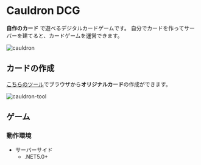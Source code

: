 # Cauldron DCG

**自作のカード** で遊べるデジタルカードゲームです。
自分でカードを作ってサーバーを建てると、カードゲームを運営できます。

![cauldron](https://user-images.githubusercontent.com/12682383/120923543-158b8e80-c70a-11eb-8926-dcc117fac5c8.png)

## カードの作成

[こちらのツール](https://iuemon83.github.io/Cauldron.Editor/cardset)でブラウザから**オリジナルカード**の作成ができます。

![cauldron-tool](https://user-images.githubusercontent.com/12682383/120923636-98144e00-c70a-11eb-8f35-7a02b66a550b.png)

## ゲーム

### 動作環境

* サーバーサイド
  * .NET5.0+
